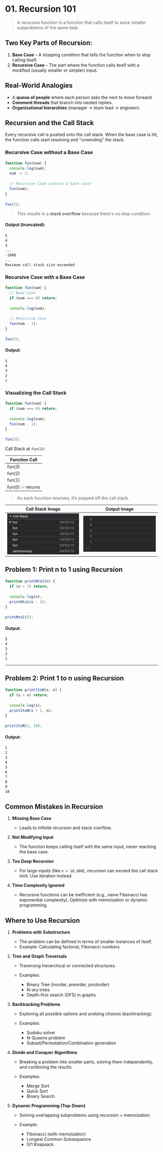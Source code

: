 # 01. Recursion 101

> A recursive function is a function that calls itself to solve smaller subproblems of the same task.

## Two Key Parts of Recursion:

1. **Base Case** – A stopping condition that tells the function when to stop calling itself.
2. **Recursive Case** – The part where the function calls itself with a modified (usually smaller or simpler) input.

## Real-World Analogies

- A **queue of people** where each person asks the next to move forward.
- **Comment threads** that branch into nested replies.
- **Organizational hierarchies** (manager → team lead → engineer).

## Recursion and the Call Stack

Every recursive call is pushed onto the call stack. When the base case is hit, the function calls start resolving and "unwinding" the stack.

### Recursive Case _without_ a Base Case

```javascript
function fun(num) {
  console.log(num);
  num -= 1;

  // Recursive Case without a base case!
  fun(num);
}

fun(5);
```

> This results in a **stack overflow** because there's no stop condition.

#### Output (truncated):

```
5
4
3
...
-1000
...
Maximum call stack size exceeded
```

### Recursive Case _with_ a Base Case

```javascript
function fun(num) {
  // Base Case
  if (num === 0) return;

  console.log(num);

  // Recursive Case
  fun(num - 1);
}

fun(5);
```

#### Output:

```
5
4
3
2
1
```

### Visualizing the Call Stack

```javascript
function fun(num) {
  if (num === 0) return;

  console.log(num);
  fun(num - 1);
}

fun(3);
```

Call Stack at `fun(3)`:

| Function Call     |
| ----------------- |
| fun(3)            |
| fun(2)            |
| fun(1)            |
| fun(0) ✅ returns |

> As each function resolves, it’s popped off the call stack.

| Call Stack Image                                          | Output Image                                       |
| --------------------------------------------------------- | -------------------------------------------------- |
| ![Call Stack](../images/0401_recorsion_101_callstack.png) | ![Output](../images/0401_recorsion_101_output.png) |

## Problem 1: Print n to 1 using Recursion

```javascript
function printNto1(n) {
  if (n < 1) return;

  console.log(n);
  printNto1(n - 1);
}

printNto1(5);
```

#### Output:

```
5
4
3
2
1
```

---

## Problem 2: Print 1 to n using Recursion

```javascript
function print1toN(x, n) {
  if (x > n) return;

  console.log(x);
  print1toN(x + 1, n);
}

print1toN(1, 10);
```

#### Output:

```
1
2
3
4
5
6
7
8
9
10
```

## Common Mistakes in Recursion

1.  **Missing Base Case**

    - Leads to infinite recursion and stack overflow.

2.  **Not Modifying Input**

    - The function keeps calling itself with the same input, never reaching the base case.

3.  **Too Deep Recursion**

    - For large inputs (like `n > 10,000`), recursion can exceed the call stack limit. Use iteration instead.

4.  **Time Complexity Ignored**
    - Recursive functions can be inefficient (e.g., naive Fibonacci has exponential complexity). Optimize with memoization or dynamic programming.

## Where to Use Recursion

1. **Problems with Substructure**

   - The problem can be defined in terms of smaller instances of itself.
   - Example: Calculating factorial, Fibonacci numbers.

2. **Tree and Graph Traversals**

   - Traversing hierarchical or connected structures.
   - Examples:

     - Binary Tree (inorder, preorder, postorder)
     - N-ary trees
     - Depth-first search (DFS) in graphs

3. **Backtracking Problems**

   - Exploring all possible options and undoing choices (backtracking).
   - Examples:

     - Sudoku solver
     - N-Queens problem
     - Subset/Permutation/Combination generation

4. **Divide and Conquer Algorithms**

   - Breaking a problem into smaller parts, solving them independently, and combining the results.
   - Examples:

     - Merge Sort
     - Quick Sort
     - Binary Search

5. **Dynamic Programming (Top-Down)**

   - Solving overlapping subproblems using recursion + memoization.
   - Example:

     - Fibonacci (with memoization)
     - Longest Common Subsequence
     - 0/1 Knapsack
